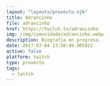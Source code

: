 ```yaml
---
layout: "layouts/proxecto.njk"
title: Adrancinho
file: adrancinho
href: https://twitch.tv/adrancinho
img: /img/comunidade/adrancinho.webp
description: Biografía en progreso.
date: 2017-07-04 13:50:49.905922
active: false
platform: twitch
type: proxecto
tags:
  - twitch
---
```


